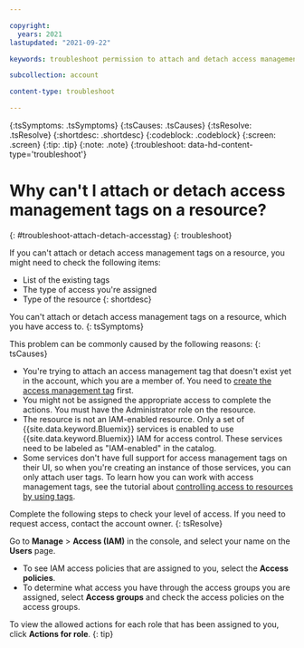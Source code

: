 ```yaml
---

copyright:
  years: 2021
lastupdated: "2021-09-22"

keywords: troubleshoot permission to attach and detach access management tags

subcollection: account

content-type: troubleshoot

---
```


{:tsSymptoms: .tsSymptoms}
{:tsCauses: .tsCauses}
{:tsResolve: .tsResolve}
{:shortdesc: .shortdesc}
{:codeblock: .codeblock}
{:screen: .screen}
{:tip: .tip}
{:note: .note}
{:troubleshoot: data-hd-content-type='troubleshoot'}

# Why can't I attach or detach access management tags on a resource?
{: #troubleshoot-attach-detach-accesstag}
{: troubleshoot}

If you can't attach or detach access management tags on a resource, you might need to check the following items:
* List of the existing tags
* The type of access you're assigned
* Type of the resource
{: shortdesc}

You can't attach or detach access management tags on a resource, which you have access to.
{: tsSymptoms}

This problem can be commonly caused by the following reasons:
{: tsCauses}

* You're trying to attach an access management tag that doesn't exist yet in the account, which you are a member of. You need to [create the access management tag](https://{DomainName}/account/tags) first.
* You might not be assigned the appropriate access to complete the actions. You must have the Administrator role on the resource.
* The resource is not an IAM-enabled resource. Only a set of {{site.data.keyword.Bluemix}} services is enabled to use {{site.data.keyword.Bluemix}} IAM for access control. These services need to be labeled as "IAM-enabled" in the catalog.
* Some services don't have full support for access management tags on their UI, so when you're creating an instance of those services, you can only attach user tags. To learn how you can work with access management tags, see the tutorial about [controlling access to resources by using tags](/docs/account?topic=account-access-tags-tutorial).

Complete the following steps to check your level of access. If you need to request access, contact the account owner.
{: tsResolve}

Go to **Manage** > **Access (IAM)** in the console, and select your name on the **Users** page.

* To see IAM access policies that are assigned to you, select the **Access policies**. 
* To determine what access you have through the access groups you are assigned, select **Access groups** and check the access policies on the access groups.

To view the allowed actions for each role that has been assigned to you, click **Actions for role**.
{: tip}
